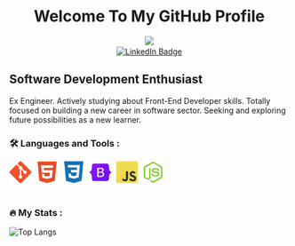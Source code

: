 # <div align="center">Welcome To My GitHub Profile</div>

<div id="header" align="center">
  <img src="https://media.giphy.com/media/v1.Y2lkPTc5MGI3NjExNTg3Yzg1MmFjMjIzZWIyNjI4ZjliN2ZhMDVkYWY3MzBiMDRhODJhMyZjdD1n/k0ijJhqrUP4T2EvmJ1/giphy.gif" width="300"/>
</div>
<div id="badges" align="center">
  <a href="https://www.linkedin.com/in/sinanbayar/"><img src="https://img.shields.io/badge/LinkedIn-blue?style=for-the-badge&logo=linkedin&logoColor=white" alt="LinkedIn Badge"/></a>
 </div>

## Software Development Enthusiast

Ex Engineer. Actively studying about Front-End Developer skills. Totally focused on building a new career in software sector. Seeking and exploring future possibilities as a new learner.

### 🛠️ Languages and Tools :
<div>
  <img src="https://github.com/devicons/devicon/blob/master/icons/git/git-plain.svg" title="Git" alt="Git" width="40" height="40"/>&nbsp;
  <img src="https://github.com/devicons/devicon/blob/master/icons/html5/html5-plain.svg" title="HTML5" alt="HTML" width="40" height="40"/>&nbsp;
  <img src="https://github.com/devicons/devicon/blob/master/icons/css3/css3-plain.svg"  title="CSS3" alt="CSS" width="40" height="40"/>&nbsp;
  <img src="https://github.com/devicons/devicon/blob/master/icons/bootstrap/bootstrap-original.svg" title="BOOTSTRAP5" alt="BOOTSTRAP" width="40" height="40"/>&nbsp;
  <img src="https://github.com/devicons/devicon/blob/master/icons/javascript/javascript-original.svg" title="JavaScript" alt="JavaScript" width="40" height="40"/>&nbsp;
  <img src="https://github.com/devicons/devicon/blob/master/icons/nodejs/nodejs-plain.svg" title="NodeJs" alt="NodeJs" width="40" height="40"/>&nbsp;
</div>
<br>


### :fire: My Stats :
<!-- ![GitHub Streak](https://streak-stats.demolab.com?user=SinanBayar&theme=icegray&date_format=j%20M%5B%20Y%5D) 
![Anurag's GitHub stats](https://github-readme-stats.vercel.app/api?username=SinanBayar) -->
![Top Langs](https://github-readme-stats.vercel.app/api/top-langs/?username=SinanBayar&layout=compact)

